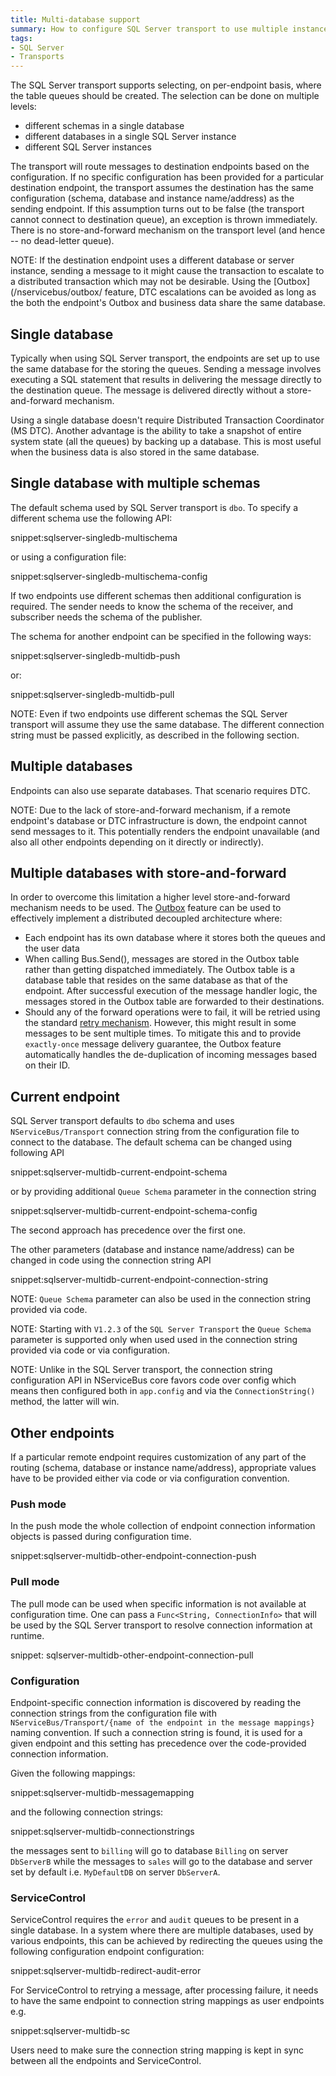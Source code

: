 ```yaml
---
title: Multi-database support
summary: How to configure SQL Server transport to use multiple instances of the database and route messages between them.
tags:
- SQL Server
- Transports
---
```


The SQL Server transport supports selecting, on per-endpoint basis, where the table queues should be created. The selection can be done on multiple levels:

 * different schemas in a single database
 * different databases in a single SQL Server instance
 * different SQL Server instances

The transport will route messages to destination endpoints based on the configuration. If no specific configuration has been provided for a particular destination endpoint, the transport assumes the destination has the same configuration (schema, database and instance name/address) as the sending endpoint. If this assumption turns out to be false (the transport cannot connect to destination queue), an exception is thrown immediately. There is no store-and-forward mechanism on the transport level (and hence -- no dead-letter queue).

NOTE: If the destination endpoint uses a different database or server instance, sending a message to it might cause the transaction to escalate to a distributed transaction which may not be desirable. Using the [Outbox](/nservicebus/outbox/ feature, DTC escalations can be avoided as long as the both the endpoint's Outbox and business data share the same database.

## Single database

Typically when using SQL Server transport, the endpoints are set up to use the same database for the storing the queues. Sending a message involves executing a SQL statement that results in delivering the message directly to the destination queue. The message is delivered directly without a store-and-forward mechanism. 

Using a single database doesn't require Distributed Transaction Coordinator (MS DTC). Another advantage is the ability to take a snapshot of entire system state (all the queues) by backing up a database. This is most useful when the business data is also stored in the same database.

## Single database with multiple schemas

The default schema used by SQL Server transport is `dbo`. To specify a different schema use the following API:

snippet:sqlserver-singledb-multischema

or using a configuration file:

snippet:sqlserver-singledb-multischema-config

If two endpoints use different schemas then additional configuration is required. The sender needs to know the schema of the receiver, and subscriber needs the schema of the publisher. 

The schema for another endpoint can be specified in the following ways:

snippet:sqlserver-singledb-multidb-push

or:

snippet:sqlserver-singledb-multidb-pull

NOTE: Even if two endpoints use different schemas the SQL Server transport will assume they use the same database. The different connection string must be passed explicitly, as described in the following section.

## Multiple databases

Endpoints can also use separate databases. That scenario requires DTC. 

NOTE: Due to the lack of store-and-forward mechanism, if a remote endpoint's database or DTC infrastructure is down, the endpoint cannot send messages to it. This potentially renders the endpoint unavailable (and also all other endpoints depending on it directly or indirectly).

## Multiple databases with store-and-forward

In order to overcome this limitation a higher level store-and-forward mechanism needs to be used. The [Outbox](/nservicebus/outbox/) feature can be used to effectively implement a distributed decoupled architecture where:
 * Each endpoint has its own database where it stores both the queues and the user data
 * When calling Bus.Send(), messages are stored in the Outbox table rather than getting dispatched immediately. The Outbox table is a database table that resides on the same database as that of the endpoint. After successful execution of the message handler logic, the messages stored in the Outbox table are forwarded to their destinations.
 * Should any of the forward operations were to fail, it will be retried using the standard [retry mechanism](/nservicebus/errors/automatic-retries.md). However, this might result in some messages to be sent multiple times. To mitigate this and to provide `exactly-once` message delivery guarantee, the Outbox feature automatically handles the de-duplication of incoming messages based on their ID.

## Current endpoint

SQL Server transport defaults to `dbo` schema and uses `NServiceBus/Transport` connection string from the configuration file to connect to the database. The default schema can be changed using following API

snippet:sqlserver-multidb-current-endpoint-schema

or by providing additional `Queue Schema` parameter in the connection string

snippet:sqlserver-multidb-current-endpoint-schema-config

The second approach has precedence over the first one.

The other parameters (database and instance name/address) can be changed in code using the connection string API

snippet:sqlserver-multidb-current-endpoint-connection-string

NOTE: `Queue Schema` parameter can also be used in the connection string provided via code.

NOTE: Starting with `V1.2.3` of the `SQL Server Transport` the `Queue Schema` parameter is supported only when used used in the connection string provided via code or via configuration.

NOTE: Unlike in the SQL Server transport, the connection string configuration API in NServiceBus core favors code over config which means then configured both in `app.config` and via the `ConnectionString()` method, the latter will win.


## Other endpoints

If a particular remote endpoint requires customization of any part of the routing (schema, database or instance name/address), appropriate values have to be provided either via code or via configuration convention.


### Push mode

In the push mode the whole collection of endpoint connection information objects is passed during configuration time.

snippet:sqlserver-multidb-other-endpoint-connection-push


### Pull mode

The pull mode can be used when specific information is not available at configuration time. One can pass a `Func<String, ConnectionInfo>` that will be used by the SQL Server transport to resolve connection information at runtime.

snippet: sqlserver-multidb-other-endpoint-connection-pull


### Configuration

Endpoint-specific connection information is discovered by reading the connection strings from the configuration file with `NServiceBus/Transport/{name of the endpoint in the message mappings}` naming convention. If such a connection string is found, it is used for a given endpoint and this setting has precedence over the code-provided connection information.

Given the following mappings:

snippet:sqlserver-multidb-messagemapping

and the following connection strings:

snippet:sqlserver-multidb-connectionstrings

the messages sent to `billing` will go to database `Billing` on server `DbServerB` while the messages to `sales` will go to the database and server set by default i.e. `MyDefaultDB` on server `DbServerA`.


### ServiceControl

ServiceControl requires the `error` and `audit` queues to be present in a single database. In a system where there are multiple databases, used by various endpoints, this can be achieved by redirecting the queues using the following configuration endpoint configuration:

snippet:sqlserver-multidb-redirect-audit-error

For ServiceControl to retrying a message, after processing failure, it needs to have the same endpoint to connection string mappings as user endpoints e.g.

snippet:sqlserver-multidb-sc

Users need to make sure the connection string mapping is kept in sync between all the endpoints and ServiceControl.